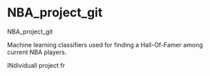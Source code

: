 # NBA_project_git
 NBA_project_git
 
 Machine learning classifiers used for finding a Hall-Of-Famer among current NBA players.
 
 INdividuall project fr
